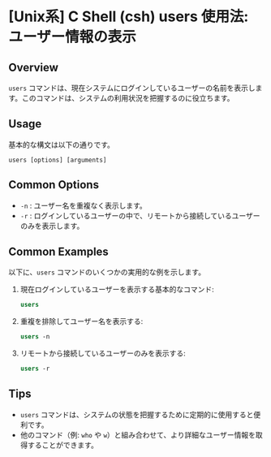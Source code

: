 # [Unix系] C Shell (csh) users 使用法: ユーザー情報の表示

## Overview
`users` コマンドは、現在システムにログインしているユーザーの名前を表示します。このコマンドは、システムの利用状況を把握するのに役立ちます。

## Usage
基本的な構文は以下の通りです。

```
users [options] [arguments]
```

## Common Options
- `-n` : ユーザー名を重複なく表示します。
- `-r` : ログインしているユーザーの中で、リモートから接続しているユーザーのみを表示します。

## Common Examples
以下に、`users` コマンドのいくつかの実用的な例を示します。

1. 現在ログインしているユーザーを表示する基本的なコマンド:
   ```csh
   users
   ```

2. 重複を排除してユーザー名を表示する:
   ```csh
   users -n
   ```

3. リモートから接続しているユーザーのみを表示する:
   ```csh
   users -r
   ```

## Tips
- `users` コマンドは、システムの状態を把握するために定期的に使用すると便利です。
- 他のコマンド（例: `who` や `w`）と組み合わせて、より詳細なユーザー情報を取得することができます。